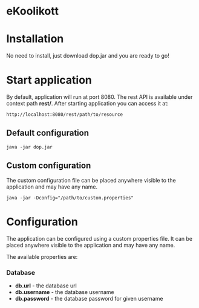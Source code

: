 # eKoolikott

# Installation

No need to install, just download dop.jar and you are ready to go!

# Start application

By default, application will run at port 8080. The rest API is available under context path **rest/**. After starting application you can access it at:

	http://localhost:8080/rest/path/to/resource

## Default configuration

	java -jar dop.jar
	
## Custom configuration

The custom configuration file can be placed anywhere visible to the application and may have any name.

	java -jar -Dconfig="/path/to/custom.properties"

# Configuration

The application can be configured using a custom properties file. It can be placed anywhere visible to the application and may have any name.

The available properties are:

### Database

* **db.url** - the database url
* **db.username** - the database username
* **db.password** - the database password for given username 